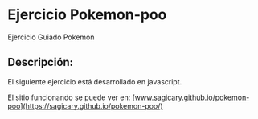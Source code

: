 # Ejercicio Pokemon-poo
Ejercicio Guiado Pokemon

## Descripción:

El siguiente ejercicio está desarrollado en javascript.

El sitio funcionando se puede ver en: [www.sagicary.github.io/pokemon-poo](https://sagicary.github.io/pokemon-poo/)
